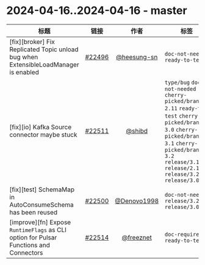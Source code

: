 # 2024-04-16..2024-04-16 - master
| 标题 | 链接 | 作者 | 标签 |
| - | :--: | :--: | - |
| [fix][broker] Fix Replicated Topic unload bug when ExtensibleLoadManager is enabled | [#22496](https://github.com/apache/pulsar/pull/22496) | [@heesung-sn](https://github.com/heesung-sn) | `doc-not-needed` `ready-to-test`  | 
| [fix][io] Kafka Source connector maybe stuck | [#22511](https://github.com/apache/pulsar/pull/22511) | [@shibd](https://github.com/shibd) | `type/bug` `doc-not-needed` `cherry-picked/branch-2.11` `ready-to-test` `cherry-picked/branch-3.0` `cherry-picked/branch-3.1` `cherry-picked/branch-3.2` `release/3.1.4` `release/2.11.5` `release/3.2.3` `release/3.0.5`  | 
| [fix][test] SchemaMap in AutoConsumeSchema has been reused | [#22500](https://github.com/apache/pulsar/pull/22500) | [@Denovo1998](https://github.com/Denovo1998) | `doc-not-needed` `release/3.2.3` `release/3.0.5`  | 
| [improve][fn] Expose `RuntimeFlags` as CLI option for Pulsar Functions and Connectors | [#22514](https://github.com/apache/pulsar/pull/22514) | [@freeznet](https://github.com/freeznet) | `doc-required` `ready-to-test`  | 
